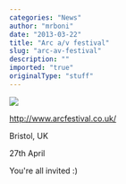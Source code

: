 ```yaml
---
categories: "News"
author: "mrboni"
date: "2013-03-22"
title: "Arc a/v festival"
slug: "arc-av-festival"
description: ""
imported: "true"
originalType: "stuff"
---
```



![](Arc%20Monochrome%20_r.png) 

<http://www.arcfestival.co.uk/>

Bristol, UK

27th April

You're all invited :)
